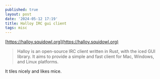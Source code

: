 ```yaml
---
published: true
layout: post
date: '2024-05-12 17:19'
title: Halloy IRC gui client
tags: misc 
---
```

[https://halloy.squidowl.org](https://halloy.squidowl.org)

> Halloy is an open-source IRC client written in Rust, with the iced GUI library. It aims to provide a simple and fast client for Mac, Windows, and Linux platforms.

It tiles nicely and likes mice.
